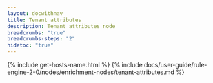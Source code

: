 ```yaml
---
layout: docwithnav
title: Tenant attributes
description: Tenant attributes node
breadcrumbs: "true"
breadcrumbs-steps: "2"
hidetoc: "true"
---
```


{% include get-hosts-name.html %}
{% include docs/user-guide/rule-engine-2-0/nodes/enrichment-nodes/tenant-attributes.md %}
